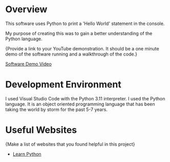 # Overview

This software uses Python to print a 'Hello World' statement in the console.

My purpose of creating this was to gain a better understanding of the Python language.

{Provide a link to your YouTube demonstration.  It should be a one minute demo of the software running and a walkthrough of the code.}

[Software Demo Video](https://youtu.be/qjY-_RNq6sI)

# Development Environment

I used Visual Studio Code with the Python 3.11 interpreter.
I used the Python language. It is an object oriented programming language that has been taking the world by storm for the past 5-7 years.

# Useful Websites

{Make a list of websites that you found helpful in this project}
* [Learn Python](https://www.learnpython.org/en/Hello%2C_World%21)
